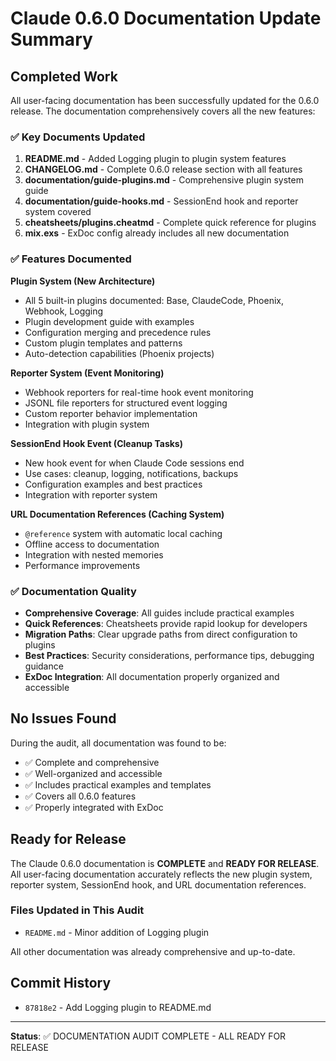 # Claude 0.6.0 Documentation Update Summary

## Completed Work

All user-facing documentation has been successfully updated for the 0.6.0 release. The documentation comprehensively covers all the new features:

### ✅ Key Documents Updated

1. **README.md** - Added Logging plugin to plugin system features
2. **CHANGELOG.md** - Complete 0.6.0 release section with all features
3. **documentation/guide-plugins.md** - Comprehensive plugin system guide
4. **documentation/guide-hooks.md** - SessionEnd hook and reporter system covered
5. **cheatsheets/plugins.cheatmd** - Complete quick reference for plugins
6. **mix.exs** - ExDoc config already includes all new documentation

### ✅ Features Documented

**Plugin System (New Architecture)**
- All 5 built-in plugins documented: Base, ClaudeCode, Phoenix, Webhook, Logging
- Plugin development guide with examples
- Configuration merging and precedence rules
- Custom plugin templates and patterns
- Auto-detection capabilities (Phoenix projects)

**Reporter System (Event Monitoring)**
- Webhook reporters for real-time hook event monitoring
- JSONL file reporters for structured event logging
- Custom reporter behavior implementation
- Integration with plugin system

**SessionEnd Hook Event (Cleanup Tasks)**
- New hook event for when Claude Code sessions end
- Use cases: cleanup, logging, notifications, backups
- Configuration examples and best practices
- Integration with reporter system

**URL Documentation References (Caching System)**
- `@reference` system with automatic local caching
- Offline access to documentation
- Integration with nested memories
- Performance improvements

### ✅ Documentation Quality

- **Comprehensive Coverage**: All guides include practical examples
- **Quick References**: Cheatsheets provide rapid lookup for developers
- **Migration Paths**: Clear upgrade paths from direct configuration to plugins
- **Best Practices**: Security considerations, performance tips, debugging guidance
- **ExDoc Integration**: All documentation properly organized and accessible

## No Issues Found

During the audit, all documentation was found to be:
- ✅ Complete and comprehensive
- ✅ Well-organized and accessible
- ✅ Includes practical examples and templates
- ✅ Covers all 0.6.0 features
- ✅ Properly integrated with ExDoc

## Ready for Release

The Claude 0.6.0 documentation is **COMPLETE** and **READY FOR RELEASE**. All user-facing documentation accurately reflects the new plugin system, reporter system, SessionEnd hook, and URL documentation references.

### Files Updated in This Audit
- `README.md` - Minor addition of Logging plugin

All other documentation was already comprehensive and up-to-date.

## Commit History
- `87818e2` - Add Logging plugin to README.md

---

**Status**: ✅ DOCUMENTATION AUDIT COMPLETE - ALL READY FOR RELEASE